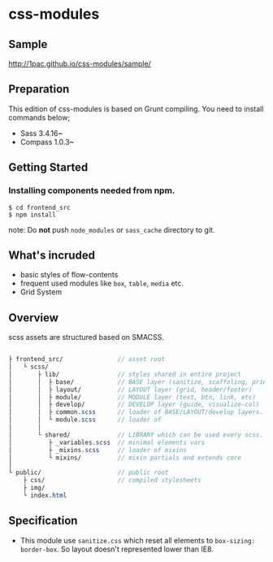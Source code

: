 # css-modules

## Sample
http://1pac.github.io/css-modules/sample/

## Preparation

This edition of css-modules is based on Grunt compiling.
You need to install commands below;

* Sass 3.4.16~
* Compass 1.0.3~

## Getting Started

### Installing components needed from npm.

```
$ cd frontend_src
$ npm install
```

note: Do **not** push `node_modules` or `sass_cache` directory to git.


## What's incruded

* basic styles of flow-contents
* frequent used modules like `box`, `table`, `media` etc.
* Grid System


## Overview

scss assets are structured based on SMACSS.

```scss

├ frontend_src/               // asset root
│   └ scss/
│       ├ lib/                // styles shared in entire project
│       │  ├ base/            // BASE layer (sanitize, scaffoling, print)
│       │  ├ layout/          // LAYOUT layer (grid, header/footer)
│       │  ├ module/          // MODULE layer (text, btn, link, etc)
│       │  ├ develop/         // DEVELOP layer (guide, visualize-col)
│       │  ├ common.scss      // loader of BASE/LAYOUT/develop layers.
│       │  └ module.scss      // loader of
│       │
│       └ shared/             // LIBRARY which can be used every scss.
│          ├ _variables.scss  // minimal elements vars
│          ├ _mixins.scss     // loader of mixins
│          └ mixins/          // mixin partials and extends core
│
└ public/                     // public root
    ├ css/                    // compiled stylesheets
    ├ img/
    └ index.html

```

## Specification

* This module use `sanitize.css` which reset all elements to `box-sizing: border-box`. So layout doesn't represented lower than IE8.
